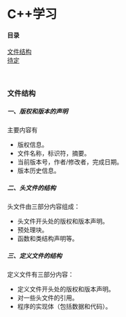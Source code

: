 # C++学习
#### 目录
<a href="#git01">文件结构<br>
<a href="#git02">待定<br>
  
<a name="git01"><br>
  
### 文件结构
  
##### 一、版权和版本的声明
主要内容有
* 版权信息。
* 文件名称，标识符，摘要。<br>
* 当前版本号，作者/修改者，完成日期。<br>
* 版本历史信息。<br>
  
  
##### 二、头文件的结构
头文件由三部分内容组成：<br>
* 头文件开头处的版权和版本声明。<br>
* 预处理块。<br>
* 函数和类结构声明等。<br>


##### 三、定义文件的结构
定义文件有三部分内容：
* 定义文件开头处的版权和版本声明。<br>
* 对一些头文件的引用。<br>
* 程序的实现体（包括数据和代码）。<br>
